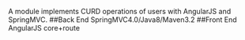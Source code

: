 A module implements CURD operations of users with AngularJS and SpringMVC.
##Back End
  SpringMVC4.0/Java8/Maven3.2
##Front End
  AngularJS core+route

